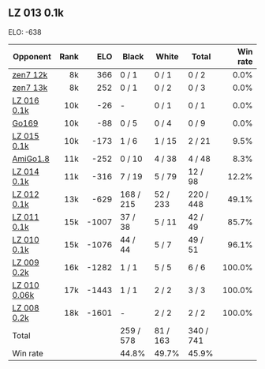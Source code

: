## LZ 013 0.1k ##

ELO: -638

Opponent | Rank | ELO | Black | White | Total | Win rate
---------|-----:|----:|-------|-------|-------|-------:
[zen7 12k](zen7%2012k.md) | 8k | 366 | 0 / 1 | 0 / 1 | 0 / 2 | 0.0%
[zen7 13k](zen7%2013k.md) | 8k | 252 | 0 / 1 | 0 / 2 | 0 / 3 | 0.0%
[LZ 016 0.1k](LZ%20016%200.1k.md) | 10k | -26 | - | 0 / 1 | 0 / 1 | 0.0%
[Go169](Go169.md) | 10k | -88 | 0 / 5 | 0 / 4 | 0 / 9 | 0.0%
[LZ 015 0.1k](LZ%20015%200.1k.md) | 10k | -173 | 1 / 6 | 1 / 15 | 2 / 21 | 9.5%
[AmiGo1.8](AmiGo1.8.md) | 11k | -252 | 0 / 10 | 4 / 38 | 4 / 48 | 8.3%
[LZ 014 0.1k](LZ%20014%200.1k.md) | 11k | -316 | 7 / 19 | 5 / 79 | 12 / 98 | 12.2%
[LZ 012 0.1k](LZ%20012%200.1k.md) | 13k | -629 | 168 / 215 | 52 / 233 | 220 / 448 | 49.1%
[LZ 011 0.1k](LZ%20011%200.1k.md) | 15k | -1007 | 37 / 38 | 5 / 11 | 42 / 49 | 85.7%
[LZ 010 0.1k](LZ%20010%200.1k.md) | 15k | -1076 | 44 / 44 | 5 / 7 | 49 / 51 | 96.1%
[LZ 009 0.2k](LZ%20009%200.2k.md) | 16k | -1282 | 1 / 1 | 5 / 5 | 6 / 6 | 100.0%
[LZ 010 0.06k](LZ%20010%200.06k.md) | 17k | -1443 | 1 / 1 | 2 / 2 | 3 / 3 | 100.0%
[LZ 008 0.2k](LZ%20008%200.2k.md) | 18k | -1601 | - | 2 / 2 | 2 / 2 | 100.0%
Total | | | 259 / 578 | 81 / 163 | 340 / 741 | 
Win rate| | | 44.8% | 49.7% | 45.9% | 
